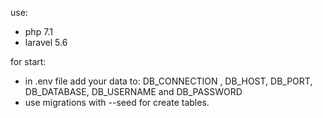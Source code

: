 use:
- php 7.1
- laravel 5.6

for start:
- in .env file add your data to: DB_CONNECTION , DB_HOST, DB_PORT, DB_DATABASE, DB_USERNAME and DB_PASSWORD
- use migrations with --seed for create tables.
